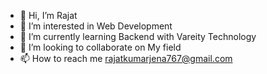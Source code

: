 - 👋 Hi, I’m Rajat
- 👀 I’m interested in Web Development
- 🌱 I’m currently learning Backend with Vareity Technology
- 💞️ I’m looking to collaborate on My field
- 📫 How to reach me rajatkumarjena767@gmail.com

<!---
Rajat78pq/Rajat78pq is a ✨ special ✨ repository because its `README.md` (this file) appears on your GitHub profile.
You can click the Preview link to take a look at your changes.
--->

